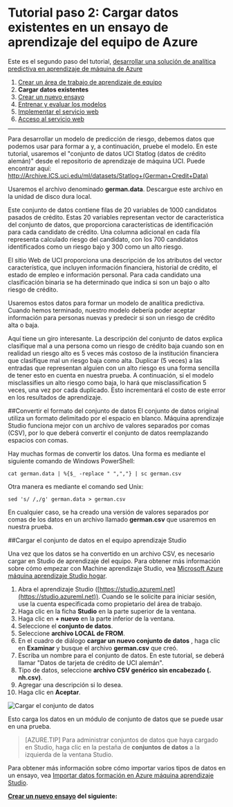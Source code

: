 <properties
    pageTitle="Paso 2: Cargar datos en un ensayo de aprendizaje de equipo | Microsoft Azure"
    description="Paso 2 de la desarrollar soluciones predictiva Tutorial: cargar almacena datos públicos en Azure máquina aprendizaje Studio."
    services="machine-learning"
    documentationCenter=""
    authors="garyericson"
    manager="jhubbard"
    editor="cgronlun"/>

<tags
    ms.service="machine-learning"
    ms.workload="tbd"
    ms.tgt_pltfrm="na"
    ms.devlang="na"
    ms.topic="article"
    ms.date="09/16/2016" 
    ms.author="garye"/>


# <a name="walkthrough-step-2-upload-existing-data-into-an-azure-machine-learning-experiment"></a>Tutorial paso 2: Cargar datos existentes en un ensayo de aprendizaje del equipo de Azure

Este es el segundo paso del tutorial, [desarrollar una solución de analítica predictiva en aprendizaje de máquina de Azure](machine-learning-walkthrough-develop-predictive-solution.md)


1.  [Crear un área de trabajo de aprendizaje de equipo](machine-learning-walkthrough-1-create-ml-workspace.md)
2.  **Cargar datos existentes**
3.  [Crear un nuevo ensayo](machine-learning-walkthrough-3-create-new-experiment.md)
4.  [Entrenar y evaluar los modelos](machine-learning-walkthrough-4-train-and-evaluate-models.md)
5.  [Implementar el servicio web](machine-learning-walkthrough-5-publish-web-service.md)
6.  [Acceso al servicio web](machine-learning-walkthrough-6-access-web-service.md)

----------

Para desarrollar un modelo de predicción de riesgo, debemos datos que podemos usar para formar a y, a continuación, pruebe el modelo. En este tutorial, usaremos el "conjunto de datos UCI Statlog (datos de crédito alemán)" desde el repositorio de aprendizaje de máquina UCI. Puede encontrar aquí:  
<a href="http://archive.ics.uci.edu/ml/datasets/Statlog+(German+Credit+Data)">http://Archive.ICS.uci.edu/ml/datasets/Statlog+(German+Credit+Data)</a>

Usaremos el archivo denominado **german.data**. Descargue este archivo en la unidad de disco dura local.  

Este conjunto de datos contiene filas de 20 variables de 1000 candidatos pasados de crédito. Estas 20 variables representan vector de característica del conjunto de datos, que proporciona características de identificación para cada candidato de crédito. Una columna adicional en cada fila representa calculado riesgo del candidato, con los 700 candidatos identificados como un riesgo bajo y 300 como un alto riesgo.

El sitio Web de UCI proporciona una descripción de los atributos del vector característica, que incluyen información financiera, historial de crédito, el estado de empleo e información personal. Para cada candidato una clasificación binaria se ha determinado que indica si son un bajo o alto riesgo de crédito.  

Usaremos estos datos para formar un modelo de analítica predictiva. Cuando hemos terminado, nuestro modelo debería poder aceptar información para personas nuevas y predecir si son un riesgo de crédito alta o baja.  

Aquí tiene un giro interesante. La descripción del conjunto de datos explica clasifique mal a una persona como un riesgo de crédito baja cuando son en realidad un riesgo alto es 5 veces más costoso de la institución financiera que clasifique mal un riesgo baja como alta. Duplicar (5 veces) a las entradas que representan alguien con un alto riesgo es una forma sencilla de tener esto en cuenta en nuestra prueba. A continuación, si el modelo misclassifies un alto riesgo como baja, lo hará que misclassification 5 veces, una vez por cada duplicado. Esto incrementará el costo de este error en los resultados de aprendizaje.  

##<a name="convert-the-dataset-format"></a>Convertir el formato del conjunto de datos
El conjunto de datos original utiliza un formato delimitado por el espacio en blanco. Máquina aprendizaje Studio funciona mejor con un archivo de valores separados por comas (CSV), por lo que deberá convertir el conjunto de datos reemplazando espacios con comas.  

Hay muchas formas de convertir los datos. Una forma es mediante el siguiente comando de Windows PowerShell:   

    cat german.data | %{$_ -replace " ",","} | sc german.csv  

Otra manera es mediante el comando sed Unix:  

    sed 's/ /,/g' german.data > german.csv  

En cualquier caso, se ha creado una versión de valores separados por comas de los datos en un archivo llamado **german.csv** que usaremos en nuestra prueba.

##<a name="upload-the-dataset-to-machine-learning-studio"></a>Cargar el conjunto de datos en el equipo aprendizaje Studio

Una vez que los datos se ha convertido en un archivo CSV, es necesario cargar en Studio de aprendizaje del equipo. Para obtener más información sobre cómo empezar con Machine aprendizaje Studio, vea [Microsoft Azure máquina aprendizaje Studio hogar](https://studio.azureml.net/).

1.  Abra el aprendizaje Studio ([https://studio.azureml.net](https://studio.azureml.net)). Cuando se le solicite para iniciar sesión, use la cuenta especificada como propietario del área de trabajo.
1.  Haga clic en la ficha **Studio** en la parte superior de la ventana.
1.  Haga clic en **+ nuevo** en la parte inferior de la ventana.
1.  Seleccione el **conjunto de datos**.
1.  Seleccione **archivo LOCAL de FROM**.
1.  En el cuadro de diálogo **cargar un nuevo conjunto de datos** , haga clic en **Examinar** y busque el archivo **german.csv** que creó.
1.  Escriba un nombre para el conjunto de datos. En este tutorial, se deberá llamar "Datos de tarjeta de crédito de UCI alemán".
1.  Tipo de datos, seleccione **archivo CSV genérico sin encabezado (. nh.csv)**.
1.  Agregar una descripción si lo desea.
1.  Haga clic en **Aceptar**.  

![Cargar el conjunto de datos][1]  


Esto carga los datos en un módulo de conjunto de datos que se puede usar en una prueba.

> [AZURE.TIP] Para administrar conjuntos de datos que haya cargado en Studio, haga clic en la pestaña de **conjuntos de datos** a la izquierda de la ventana Studio.

Para obtener más información sobre cómo importar varios tipos de datos en un ensayo, vea [Importar datos formación en Azure máquina aprendizaje Studio](machine-learning-data-science-import-data.md).

**[Crear un nuevo ensayo](machine-learning-walkthrough-3-create-new-experiment.md) del siguiente:**

[1]: ./media/machine-learning-walkthrough-2-upload-data/upload1.png
